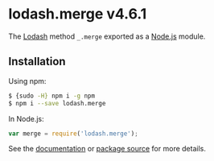 # lodash.merge v4.6.1

The [Lodash](https://lodash.com/) method `_.merge` exported as a [Node.js](https://nodejs.org/) module.

## Installation

Using npm:
```bash
$ {sudo -H} npm i -g npm
$ npm i --save lodash.merge
```

In Node.js:
```js
var merge = require('lodash.merge');
```

See the [documentation](https://lodash.com/docs#merge) or [package source](https://github.com/lodash/lodash/blob/4.6.1-npm-packages/lodash.merge) for more details.
